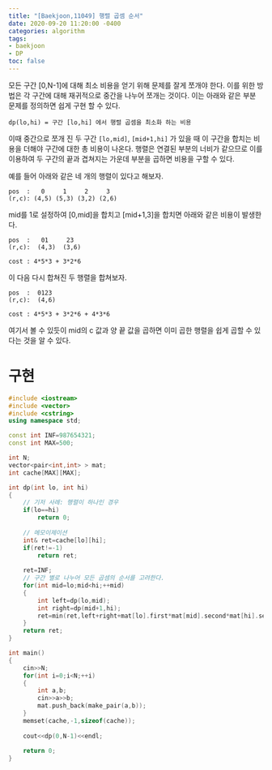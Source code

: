 ```yaml
---
title: "[Baekjoon,11049] 행렬 곱셈 순서"
date: 2020-09-20 11:20:00 -0400
categories: algorithm 
tags:
- baekjoon 
- DP
toc: false
---
```


모든 구간 [0,N-1]에 대해 최소 비용을 얻기 위해 문제를 잘게 쪼개야 한다. 
이를 위한 방법은 각 구간에 대해 재귀적으로 중간을 나누어 쪼개는 것이다. 
이는 아래와 같은 부분 문제를 정의하면 쉽게 구현 할 수 있다. 
```
dp(lo,hi) = 구간 [lo,hi] 에서 행렬 곱셈을 최소화 하는 비용 
```

이때 중간으로 쪼개 진 두 구간 `[lo,mid]`, `[mid+1,hi]` 가 있을 때 이 구간을 합치는 비용을 더해야 구간에 대한 총 비용이 나온다. 
행렬은 연결된 부분의 너비가 같으므로 이를 이용하여 두 구간의 끝과 겹쳐지는 가운데 부분을 곱하면 비용을 구할 수 있다.  

예를 들어 아래와 같은 네 개의 행렬이 있다고 해보자. 
```
pos  :   0     1     2     3
(r,c): (4,5) (5,3) (3,2) (2,6)
```
mid를 1로 설정하여 [0,mid]을 합치고 [mid+1,3]을 합치면 아래와 같은 비용이 발생한다. 
```
pos  :   01     23
(r,c):  (4,3)  (3,6)

cost : 4*5*3 + 3*2*6
```
이 다음 다시 합쳐진 두 행렬을 합쳐보자.
```
pos  :  0123
(r,c):  (4,6)

cost : 4*5*3 + 3*2*6 + 4*3*6
```
여기서 볼 수 있듯이 mid의 c 값과 양 끝 값을 곱하면 이미 곱한 행렬을 쉽게 곱할 수 있다는 것을 알 수 있다. 

# 구현 
```cpp
#include <iostream>
#include <vector>
#include <cstring>
using namespace std;

const int INF=987654321;
const int MAX=500;

int N;
vector<pair<int,int> > mat;
int cache[MAX][MAX];

int dp(int lo, int hi)
{
    // 기저 사례: 행렬이 하나인 경우 
    if(lo==hi)
        return 0;
    
    // 메모이제이션
    int& ret=cache[lo][hi];
    if(ret!=-1)
        return ret;
    
    ret=INF;
    // 구간 별로 나누어 모든 곱셈의 순서를 고려한다. 
    for(int mid=lo;mid<hi;++mid)
    {
        int left=dp(lo,mid);
        int right=dp(mid+1,hi);
        ret=min(ret,left+right+mat[lo].first*mat[mid].second*mat[hi].second);
    }
    return ret;
}

int main()
{
    cin>>N;
    for(int i=0;i<N;++i)
    {
        int a,b;
        cin>>a>>b;
        mat.push_back(make_pair(a,b));
    }
    memset(cache,-1,sizeof(cache));
    
    cout<<dp(0,N-1)<<endl;
    
    return 0;
}
```

